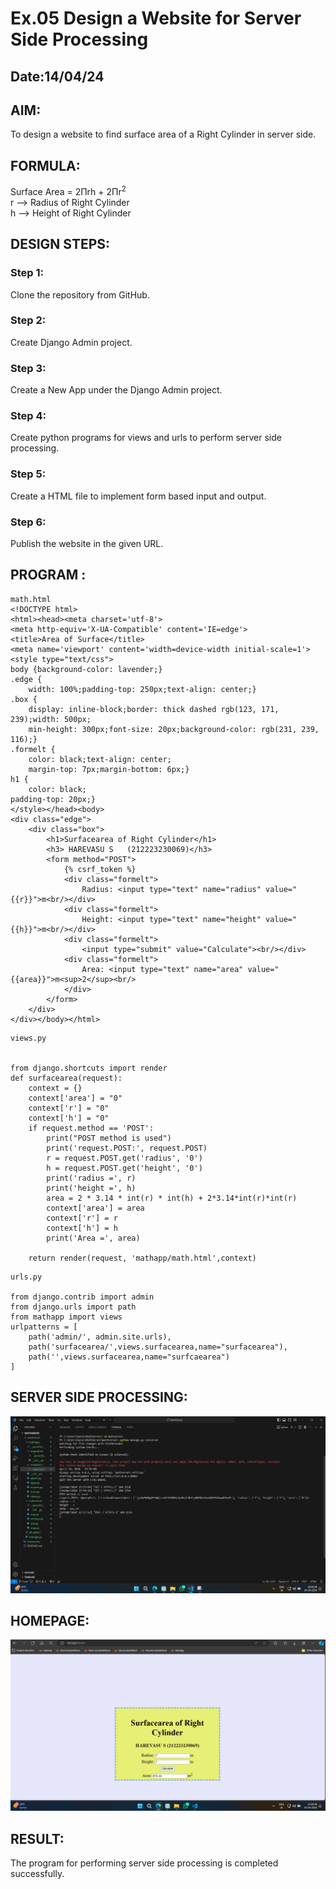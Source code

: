 # Ex.05 Design a Website for Server Side Processing
## Date:14/04/24
## AIM:
To design a website to find surface area of a Right Cylinder in server side.
## FORMULA:
Surface Area = 2Πrh + 2Πr<sup>2</sup>
<br>r --> Radius of Right Cylinder
<br>h --> Height of Right Cylinder

## DESIGN STEPS:
### Step 1:
Clone the repository from GitHub.
### Step 2:
Create Django Admin project.
### Step 3:
Create a New App under the Django Admin project.
### Step 4:
Create python programs for views and urls to perform server side processing.
### Step 5:
Create a HTML file to implement form based input and output.
### Step 6:
Publish the website in the given URL.
## PROGRAM :
```
math.html
<!DOCTYPE html>
<html><head><meta charset='utf-8'>
<meta http-equiv='X-UA-Compatible' content='IE=edge'>
<title>Area of Surface</title>
<meta name='viewport' content='width=device-width initial-scale=1'>
<style type="text/css">
body {background-color: lavender;}
.edge {
    width: 100%;padding-top: 250px;text-align: center;}
.box {
    display: inline-block;border: thick dashed rgb(123, 171, 239);width: 500px;
    min-height: 300px;font-size: 20px;background-color: rgb(231, 239, 116);}
.formelt {
    color: black;text-align: center;
    margin-top: 7px;margin-bottom: 6px;}
h1 {
    color: black;
padding-top: 20px;}
</style></head><body>
<div class="edge">
    <div class="box">
        <h1>Surfacearea of Right Cylinder</h1>
        <h3> HAREVASU S   (212223230069)</h3>
        <form method="POST">
            {% csrf_token %}
            <div class="formelt">
                Radius: <input type="text" name="radius" value="{{r}}">m<br/></div>
            <div class="formelt">
                Height: <input type="text" name="height" value="{{h}}">m<br/></div>
            <div class="formelt">
                <input type="submit" value="Calculate"><br/></div>
            <div class="formelt">
                Area: <input type="text" name="area" value="{{area}}">m<sup>2</sup><br/>
            </div>
        </form>
    </div>
</div></body></html>
```
```
views.py


from django.shortcuts import render
def surfacearea(request):
    context = {}
    context['area'] = "0"
    context['r'] = "0"
    context['h'] = "0"
    if request.method == 'POST':
        print("POST method is used")
        print('request.POST:', request.POST)
        r = request.POST.get('radius', '0') 
        h = request.POST.get('height', '0') 
        print('radius =', r)
        print('height =', h)
        area = 2 * 3.14 * int(r) * int(h) + 2*3.14*int(r)*int(r)
        context['area'] = area
        context['r'] = r
        context['h'] = h
        print('Area =', area)
    
    return render(request, 'mathapp/math.html',context)

```
```
urls.py
    
from django.contrib import admin
from django.urls import path
from mathapp import views
urlpatterns = [
    path('admin/', admin.site.urls),
    path('surfacearea/',views.surfacearea,name="surfacearea"),
    path('',views.surfacearea,name="surfcaearea")
]
```    

## SERVER SIDE PROCESSING:
![alt text](<image copy.png>)

## HOMEPAGE:
![alt text](image.png)

## RESULT:
The program for performing server side processing is completed successfully.
